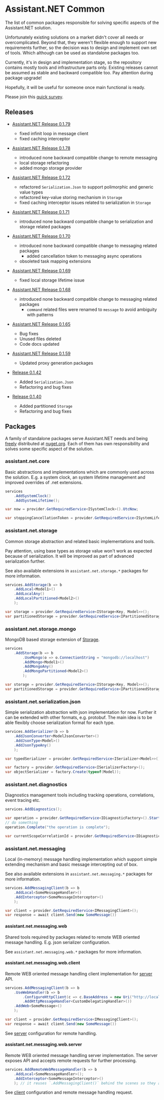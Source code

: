 # Assistant.NET Common

The list of common packages responsible for solving specific aspects of the Assistant.NET solution.

Unfortunately existing solutions on a market didn't cover all needs or overcomplicated.
Beyond that, they weren't flexible enough to support new requirements further,
so the decision was to design and implement own set of tools.
Which although can be used as standalone packages too.

Currently, it's in design and implementation stage, so the repository contains mostly tools
and infrastructure parts only.
Existing releases cannot be assumed as stable and backward compatible too.
Pay attention during package upgrade!

Hopefully, it will be useful for someone once main functional is ready.

Please join this [quick survey](https://forms.gle/eB3sN5Mw76WMpT6w5).

## Releases

- [Assistant.NET Release 0.1.79](https://github.com/iotbusters/assistant.net/releases/tag/0.1.79)
  - fixed infinit loop in message client
  - fixed caching interceptor

- [Assistant.NET Release 0.1.78](https://github.com/iotbusters/assistant.net/releases/tag/0.1.78)
  - introduced none backward compatible change to remote messaging
  - local storage refactoring
  - added mongo storage provider

- [Assistant.NET Release 0.1.72](https://github.com/iotbusters/assistant.net/releases/tag/0.1.72)
  - refactored `Serialization.Json` to support polimorphic and generic value types
  - refactored key-value storing mechanism in `Storage`
  - fixed caching interceptor issues related to serialization in `Storage`
- [Assistant.NET Release 0.1.71](https://github.com/iotbusters/assistant.net/releases/tag/0.1.71)
  - introduced none backward compatible change to serialization and storage related packages
- [Assistant.NET Release 0.1.70](https://github.com/iotbusters/assistant.net/releases/tag/0.1.70)
  - introduced none backward compatible change to messaging related packages
    - added cancellation token to messaging async operations
  - obsoleted task mapping extensions
- [Assistant.NET Release 0.1.69](https://github.com/iotbusters/assistant.net/releases/tag/0.1.69)
  - fixed local storage lifetime issue
- [Assistant.NET Release 0.1.68](https://github.com/iotbusters/assistant.net/releases/tag/0.1.68)
  - introduced none backward compatible change to messaging related packages
    - `command` related files were renamed to `message` to avoid ambiguity with patterns
- [Assistant.NET Release 0.1.65](https://github.com/iotbusters/assistant.net/releases/tag/0.1.65)
  - Bug fixes
  - Unused files deleted
  - Code docs updated
- [Assistant.NET Release 0.1.59](https://github.com/iotbusters/assistant.net/releases/tag/0.1.59)
  - Updated proxy generation packages
- [Release 0.1.42](https://github.com/iotbusters/assistant.net/releases/tag/0.1.42)
  - Added `Serialization.Json`
  - Refactoring and bug fixes
- [Release 0.1.40](https://github.com/iotbusters/assistant.net/releases/tag/0.1.40)
  - Added partitioned `Storage`
  - Refactoring and bug fixes

## Packages

A family of standalone packages serve Assistant.NET needs and being [freely](license) distributed
at [nuget.org](https://nuget.org). Each of them has own responsibility and solves some specific aspect of the solution.

### assistant.net.core

Basic abstractions and implementations which are commonly used across the solution.
E.g. a system clock, an system lifetime management and improved overrides of .net extensions.

```csharp
services
    .AddSystemClock()
    .AddSystemLifetime();

var now = provider.GetRequiredService<ISystemClock>().UtcNow;

var stoppingCancellationToken = provider.GetRequiredService<ISystemLifetime>().Stopping;
```

### assistant.net.storage

Common storage abstraction and related basic implementations and tools.

Pay attention, using base types as storage value won't work as expected because of serialization.
It will be improved as part of advanced serialization further.

See also available extensions in `assistant.net.storage.*` packages for more information.

```csharp
services.AddStorage(b => b
    .AddLocal<Model1>()
    .AddLocalAny()
    .AddLocalPartitioned<Model2>()
    );

var storage = provider.GetRequiredService<IStorage<Key, Model>>();
var partitionedStorage = provider.GetRequiredService<IPartitionedStorage<Key, Model>>();
```

### assistant.net.storage.mongo

MongoDB based storage extension of [Storage](#assistantnetstorage).

```csharp
services
    .AddStorage(b => b
        .UseMongo(o => o.ConnectionString = "mongodb://localhost")
        .AddMongo<Model1>()
        .AddMongoAny()
        .AddMongoPartitioned<Model2>()
        );

var storage = provider.GetRequiredService<IStorage<Key, Model>>();
var partitionedStorage = provider.GetRequiredService<IPartitionedStorage<Key, Model>>();
```

### assistant.net.serialization.json

Simple serialization abstraction with json implementation for now. Further it can be extended with other formats, e.g. protobuf.
The main idea is to be able flexibly choose serialization format for each type.

```csharp
services.AddSerializer(b => b
    .AddJsonConverter<ModelJsonConverter>()
    .AddJsonType<Model>()
    .AddJsonTypeAny()
    );

var typedSerializer = provider.GetRequiredService<ISerializer<Model>>();

var factory = provider.GetRequiredService<ISerializerFactory>();
var objectSerializer = factory.Create(typeof(Model));
```

### assistant.net.diagnostics

Diagnostics management tools including tracking operations, correlations, event tracing etc.

```csharp
services.AddDiagnostics();

var operation = provider.GetRequiredService<IDiagnosticFactory>().Start("operation");
// do something
operation.Complete("the operation is complete");

var currentScopeCorrelationId = provider.GetRequiredService<IDiagnosticContext>().CorrelationId;
```

### assistant.net.messaging

Local (in-memory) message handling implementation which support simple extending mechanism
and basic message intercepting out of box.

See also available extensions in `assistant.net.messaging.*` packages for more information.

```csharp
services.AddMessagingClient(b => b
    .AddLocal<SomeMessageHandler>()
    .AddInterceptor<SomeMessageInterceptor>()
    );

var client = provider.GetRequiredService<IMessagingClient>();
var response = await client.Send(new SomeMessage())
```

#### assistant.net.messaging.web

Shared tools required by packages related to remote WEB oriented message handling.
E.g. json serializer configuration.

See `assistant.net.messaging.web.*` packages for more information.

#### assistant.net.messaging.web.client

Remote WEB oriented message handling client implementation for [server](#assistantnetmessagingwebserver) API.

```csharp
services.AddMessagingClient(b => b
    .UseWebHandler(b => b
        .ConfigureHttpClient(c => c.BaseAddress = new Uri("http://localhost/messages"))
        .AddHttpMessageHandler<CustomDelegatingHandler>())
    .AddWeb<SomeMessage>()
    );

var client = provider.GetRequiredService<IMessagingClient>();
var response = await client.Send(new SomeMessage())
```

See [server](#assistantnetmessagingwebserver) configuration for remote handling.

#### assistant.net.messaging.web.server

Remote WEB oriented message handling server implementation. The server exposes API and accepts remote requests for further processing.

```csharp
services.AddRemoteWebMessageHandler(b => b
    .AddLocal<SomeMessageHandler>();
    .AddInterceptor<SomeMessageInterceptor>()
    ); // it reuses `.AddMessagingClient()` behind the scenes so they are fully compatible.
```

See [client](#assistantnetmessagingwebclient) configuration and remote message handling request.
